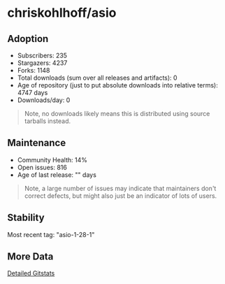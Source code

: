 # chriskohlhoff/asio

## Adoption

- Subscribers: 235
- Stargazers: 4237
- Forks: 1148
- Total downloads (sum over all releases and artifacts): 0
- Age of repository (just to put absolute downloads into relative terms): 4747 days
- Downloads/day: 0

> Note, no downloads likely means this is distributed using source tarballs instead.

## Maintenance

- Community Health: 14%
- Open issues: 816
- Age of last release: "<No Releases>" days

> Note, a large number of issues may indicate that maintainers don't correct defects, but might also
> just be an indicator of lots of users.

## Stability

Most recent tag: "asio-1-28-1"

## More Data

[Detailed Gitstats](/bazel-catalog/gitstats/chriskohlhoff/asio)

